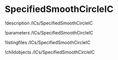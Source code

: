 <!-- MOOSE Documentation Stub: Remove this when content is added. -->

# SpecifiedSmoothCircleIC
!description /ICs/SpecifiedSmoothCircleIC

!parameters /ICs/SpecifiedSmoothCircleIC

!listingfiles /ICs/SpecifiedSmoothCircleIC

!childobjects /ICs/SpecifiedSmoothCircleIC
